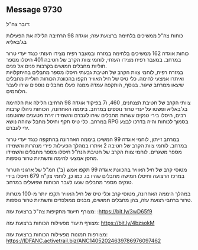 ## Message 9730

דובר צה"ל:

כוחות צה"ל ממשיכים בלחימה ברצועת עזה; אוגדה 98 הרחיבה הלילה את הפעילות בג'באליא

כוחות אוגדה 162 ממשיכים בלחימה במזרח ובמעבר רפיח מצידו העזתי כנגד יעדי טרור במרחב.
במעבר רפיח מצידו העזתי, לוחמי צוות הקרב של חטיבה 401 חיסלו מספר חוליות מחבלים חמושים בקרבות פנים אל פנים.  
במזרח רפיח, לוחמי צוות הקרב של חטיבת גבעתי חיסלו מספר מחבלים בהיתקלויות ואיתרו אמצעי לחימה. כלי טיס של חיל האוויר תקפו בהכוונת הכוחות חוליית מחבלים שיצאו ממרחב שיגור. בנוסף, הותקפה עמדה ממנה פעלו מחבלים נוספים שירו לעבר הלוחמים.

צוותי הקרב של חטיבת הצנחנים, 460, ו7 בפיקוד אוגדה 98 הרחיבו הלילה את הלחימה בג'באליא ופשטו על יעדי טרור נוספים במרחב.
ביממה האחרונה, הכוחות ניהלו קרבות רבים, חיסלו בירי טנקים עשרות מחבלים שירו לעברם והשמידו זירת מטענים שהוטמנו במרחב.
כלי טיס תקף וחיסל מחבל שזוהה נושא RPG בסמוך לכוחות והיה בדרכו לבצע ירי לעברם.

במרחב זייתון, לוחמי אוגדה 99 המשיכו ביממה האחרונה בהתקפה כנגד יעדי טרור במרחב. 
לוחמי צוות הקרב של חטיבה 2 איתרו במהלך הפעילות פירי מנהרות והשמידו מספר משגרים.
לוחמי צוות הקרב של חטיבת הנח"ל חיסלו מספר מחבלים והשמידו מחסן אמצעי לחימה ותשתיות טרור נוספות.

מטוסי קרב של חיל האוויר בהכוונת אוגדה 99 תקפו אמש (ב') חמ"ל של ארגוני הטרור במרכז הרצועה וחיסלו חמישה מחבלים שהיו בו.
כמו כן, לוחמי צק"ח 679 חיסלו בירי טנקים מספר מחבלים שנעו לעבר הכוחות שפועלים במרחב.  

במהלך היממה האחרונה, מטוסי קרב וכלי טיס של חיל האוויר תקפו יותר מ-100 מטרות טרור ברחבי רצועת עזה, בהן מחבלים חמושים, מבנים ממולכדים ותשתיות טרור נוספות.

מצורף תיעוד מתקיפות צה"ל ברצועת עזה: :https://bit.ly/3wD65f9

מצורף תיעוד מפעילות הכוחות ברצועת עזה: https://bit.ly/4bzsokM

מצורפות תמונות מפעילות הכוחות ברצועת עזה: https://IDFANC.activetrail.biz/ANC14052024639786976097462

